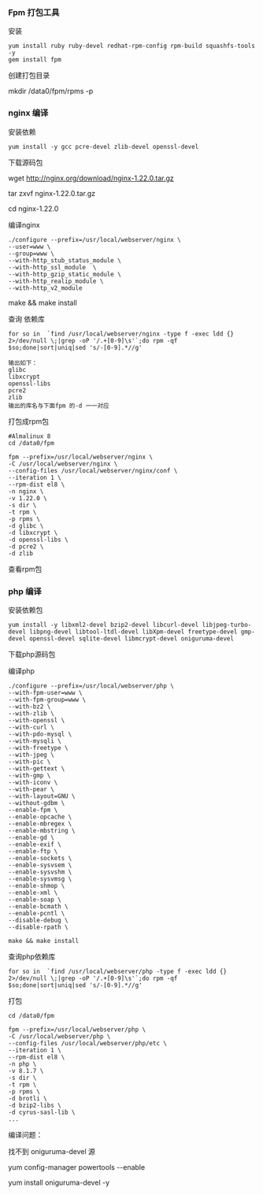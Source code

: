 ### Fpm 打包工具

安装

```shell
yum install ruby ruby-devel redhat-rpm-config rpm-build squashfs-tools -y
gem install fpm
```

创建打包目录

mkdir /data0/fpm/rpms -p





### nginx 编译

安装依赖

```shell
yum install -y gcc pcre-devel zlib-devel openssl-devel
```

下载源码包

wget http://nginx.org/download/nginx-1.22.0.tar.gz

tar zxvf nginx-1.22.0.tar.gz

cd nginx-1.22.0

编译nginx

```shell
./configure --prefix=/usr/local/webserver/nginx \
--user=www \
--group=www \
--with-http_stub_status_module \
--with-http_ssl_module  \
--with-http_gzip_static_module \
--with-http_realip_module \
--with-http_v2_module
```

make && make install

查询 依赖库

```shell
for so in  `find /usr/local/webserver/nginx -type f -exec ldd {} 2>/dev/null \;|grep -oP '/.+[0-9]\s'`;do rpm -qf $so;done|sort|uniq|sed 's/-[0-9].*//g'

输出如下：
glibc
libxcrypt
openssl-libs
pcre2
zlib
输出的库名与下面fpm 的-d 一一对应
```

打包成rpm包

```shell
#Almalinux 8
cd /data0/fpm

fpm --prefix=/usr/local/webserver/nginx \
-C /usr/local/webserver/nginx \
--config-files /usr/local/webserver/nginx/conf \
--iteration 1 \
--rpm-dist el8 \
-n nginx \
-v 1.22.0 \
-s dir \
-t rpm \
-p rpms \
-d glibc \
-d libxcrypt \
-d openssl-libs \
-d pcre2 \
-d zlib
```

查看rpm包



### php 编译

安装依赖包

```shell
yum install -y libxml2-devel bzip2-devel libcurl-devel libjpeg-turbo-devel libpng-devel libtool-ltdl-devel libXpm-devel freetype-devel gmp-devel openssl-devel sqlite-devel libmcrypt-devel oniguruma-devel
```

下载php源码包



编译php

```shell
./configure --prefix=/usr/local/webserver/php \
--with-fpm-user=www \
--with-fpm-group=www \
--with-bz2 \
--with-zlib \ 
--with-openssl \
--with-curl \
--with-pdo-mysql \
--with-mysqli \
--with-freetype \
--with-jpeg \
--with-pic \
--with-gettext \ 
--with-gmp \
--with-iconv \
--with-pear \
--with-layout=GNU \
--without-gdbm \
--enable-fpm \
--enable-opcache \
--enable-mbregex \
--enable-mbstring \
--enable-gd \
--enable-exif \
--enable-ftp \
--enable-sockets \
--enable-sysvsem \
--enable-sysvshm \
--enable-sysvmsg \
--enable-shmop \
--enable-xml \
--enable-soap \
--enable-bcmath \
--enable-pcntl \
--disable-debug \
--disable-rpath \

make && make install

```

查询php依赖库

```shell
for so in  `find /usr/local/webserver/php -type f -exec ldd {} 2>/dev/null \;|grep -oP '/.+[0-9]\s'`;do rpm -qf $so;done|sort|uniq|sed 's/-[0-9].*//g'
```



打包

```shell
cd /data0/fpm

fpm --prefix=/usr/local/webserver/php \
-C /usr/local/webserver/php \
--config-files /usr/local/webserver/php/etc \
--iteration 1 \
--rpm-dist el8 \
-n php \
-v 8.1.7 \
-s dir \
-t rpm \
-p rpms \
-d brotli \
-d bzip2-libs \
-d cyrus-sasl-lib \
...

```



编译问题：

找不到 oniguruma-devel 源

yum config-manager powertools --enable

yum install oniguruma-devel -y